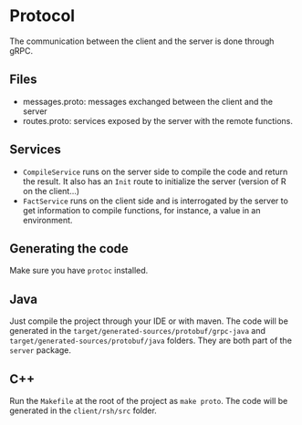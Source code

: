 # Protocol  

The communication between the client and the server is done through gRPC. 

## Files

- messages.proto: messages exchanged between the client and the server
- routes.proto: services exposed by the server with the remote functions.

## Services

- `CompileService` runs on the server side to compile the code and return the result. It also has 
 an `Init` route to initialize the server (version of R on the client...)
- `FactService` runs on the client side and is interrogated by the server to get information to compile functions, 
  for instance, a value in an environment.


## Generating the code

Make sure you have `protoc` installed.

## Java

Just compile the project through your IDE or with maven. The code will be generated in the `target/generated-sources/protobuf/grpc-java` and 
 `target/generated-sources/protobuf/java`  folders. They are both part of the `server` package.

## C++ 

Run the `Makefile` at the root of the project as `make proto`. The code will be generated in the `client/rsh/src` folder.